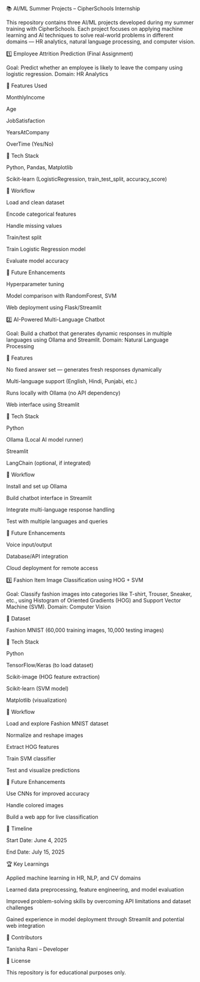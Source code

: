 📚 AI/ML Summer Projects – CipherSchools Internship

This repository contains three AI/ML projects developed during my summer training with CipherSchools. Each project focuses on applying machine learning and AI techniques to solve real-world problems in different domains — HR analytics, natural language processing, and computer vision.

1️⃣ Employee Attrition Prediction (Final Assignment)

Goal: Predict whether an employee is likely to leave the company using logistic regression.
Domain: HR Analytics

🔹 Features Used

MonthlyIncome

Age

JobSatisfaction

YearsAtCompany

OverTime (Yes/No)

🔹 Tech Stack

Python, Pandas, Matplotlib

Scikit-learn (LogisticRegression, train_test_split, accuracy_score)

🔹 Workflow

Load and clean dataset

Encode categorical features

Handle missing values

Train/test split

Train Logistic Regression model

Evaluate model accuracy

🔹 Future Enhancements

Hyperparameter tuning

Model comparison with RandomForest, SVM

Web deployment using Flask/Streamlit


2️⃣ AI-Powered Multi-Language Chatbot

Goal: Build a chatbot that generates dynamic responses in multiple languages using Ollama and Streamlit.
Domain: Natural Language Processing

🔹 Features

No fixed answer set — generates fresh responses dynamically

Multi-language support (English, Hindi, Punjabi, etc.)

Runs locally with Ollama (no API dependency)

Web interface using Streamlit

🔹 Tech Stack

Python

Ollama (Local AI model runner)

Streamlit

LangChain (optional, if integrated)

🔹 Workflow

Install and set up Ollama

Build chatbot interface in Streamlit

Integrate multi-language response handling

Test with multiple languages and queries

🔹 Future Enhancements

Voice input/output

Database/API integration

Cloud deployment for remote access


3️⃣ Fashion Item Image Classification using HOG + SVM

Goal: Classify fashion images into categories like T-shirt, Trouser, Sneaker, etc., using Histogram of Oriented Gradients (HOG) and Support Vector Machine (SVM).
Domain: Computer Vision

🔹 Dataset

Fashion MNIST (60,000 training images, 10,000 testing images)

🔹 Tech Stack

Python

TensorFlow/Keras (to load dataset)

Scikit-image (HOG feature extraction)

Scikit-learn (SVM model)

Matplotlib (visualization)

🔹 Workflow

Load and explore Fashion MNIST dataset

Normalize and reshape images

Extract HOG features

Train SVM classifier

Test and visualize predictions

🔹 Future Enhancements

Use CNNs for improved accuracy

Handle colored images

Build a web app for live classification


📅 Timeline

Start Date: June 4, 2025

End Date: July 15, 2025

🏆 Key Learnings

Applied machine learning in HR, NLP, and CV domains

Learned data preprocessing, feature engineering, and model evaluation

Improved problem-solving skills by overcoming API limitations and dataset challenges

Gained experience in model deployment through Streamlit and potential web integration

🤝 Contributors

Tanisha Rani – Developer

📜 License

This repository is for educational purposes only.

